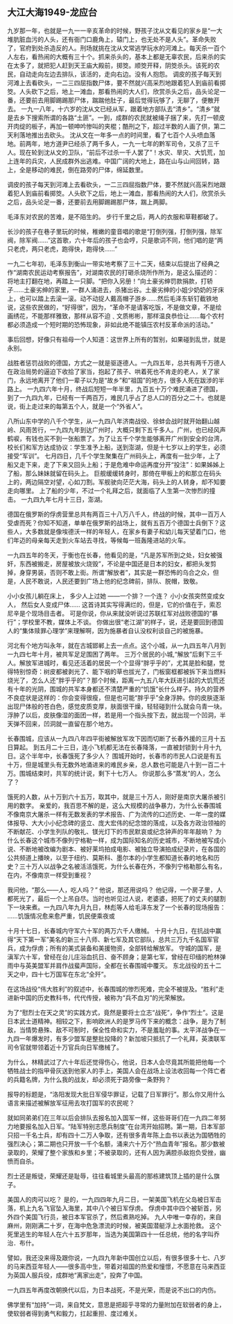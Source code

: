 ## 大江大海1949-龙应台
九岁那一年，也就是一九一一辛亥革命的时候，野孩子沈从文看见的家乡是“一大堆肮脏血污的人头，还有衙门口鹿角上，辕门上，也无处不是人头”。革命失败了，官府到处杀造反的人。刑场就挑在沈从文常逃学玩水的河滩上。每天杀一百个人左右，看热闹的大概有三十个。抓来杀头的，基本上都是无辜农民，后来杀的实在太多了，就把犯人赶到天王庙大殿前，掷筊。顺筊开释，阴筊杀头。该死的农民，自动走向左边去排队，该活的，走向右边。没有人抱怨。 调皮的孩子每天到河滩上去看砍头，一二三四屈指数尸体，要不然就兴高采烈地跟着犯人到庙前看掷筊。人头砍下之后，地上一滩血，那看热闹的大人们，欣赏杀头之后，品头论足一番，还要前去用脚踢踢那尸体，踹踹他肚子，最后觉得玩够了，无聊了，便散开去。 一九一八年，十六岁的沈从文已经从军，跟着地方部队去“清乡”。“清乡”就是去乡下搜索所谓的各路“土匪”。一到，成群的农民就被绳子捆了来，先打一顿皮开肉绽的板子，再加一顿呻吟惨叫的夹棍；酷刑之下，超过半数的人画了供，第二天利落地推出去砍头。 沈从文在一年多一点的时间里，看了七百个人头喷血落地。前两年，地方道尹已经杀了两千多人，一九一七年的黔军司令，又杀了三千人。现在轮到沈从文的卫队，“前后不过杀一千人罢了”！水灾、旱灾、大饥荒，加上连年的兵灾，人民成群外出逃难。中国广阔的大地上，路在山与山间回转，路上，全是移动的难民，倒在路旁的尸体，绵延数里。

调皮的孩子每天到河滩上去看砍头，一二三四屈指数尸体，要不然就兴高采烈地跟着犯人到庙前看掷筊。人头砍下之后，地上一滩血，那看热闹的大人们，欣赏杀头之后，品头论足一番，还要前去用脚踢踢那尸体，踹上两脚。

毛泽东对农民的苦难，是不陌生的。 步行千里之后，两人的衣服和草鞋都破了。

长沙的孩子在巷子里玩的时候，稚嫩的童音唱的歌是“打倒列强，打倒列强，除军阀，除军阀……”这首歌，六十年后的孩子也会哼，只是歌词不同，他们唱的是“两只老虎，两只老虎，跑得快，跑得快……”

一九二七年初，毛泽东到衡山一带实地考察了三十二天，结束以后提出了经典之作“湖南农民运动考察报告”，对湖南农民的打砸杀烧所作所为，是这么描述的： 将地主打翻在地，再踏上一只脚。“把你入另册！”向土豪劣绅罚款捐款，打轿子……土豪劣绅的家里，一群人涌进去，杀猪出谷。土豪劣绅的小姐少奶奶的牙床上，也可以踏上去滚一滚。动不动捉人戴高帽子游乡……然后毛泽东斩钉截铁地说，这些农民做的，“好得很”，因为，“革命不是请客吃饭，不是做文章，不是绘画绣花，不能那样雅致，那样从容不迫﹑文质彬彬，那样温良恭俭让……每个农村都必须造成一个短时期的恐怖现象，非如此绝不能镇压农村反革命派的活动。”

事后回想，好像只有祖母一个人知道：这世界上所有的暂别，如果碰到乱世，就是永别。

战胜者惩罚战败的德国，方式之一就是驱逐德人。一九四五年，总共有两千万德人在政治局势的逼迫下收拾了家当，抱起了孩子、哄着死也不肯走的老人，关了家门，永远地离开了他们一辈子以为是“故乡”和“祖国”的地方，很多人死在跋涉的半路上。 一九四六年十月，终战后短短一年半里，九百五十万个难民涌进了德国，到了一九四九年，已经有一千两百万，难民几乎占了总人口的百分之二十。也就是说，街上走过来的每第五个人，就是一个“外省人”。

八所山东中学的八千个学生，从一九四八年济南战役、徐蚌会战时就开始翻山越岭、风雨苦行，一九四九年到达广州时，大概只剩下五千多人。广州，也已经风声鹤唳，有钱也买不到一张船票了。为了让五千个学生能够离开广州到安全的台湾，校长们和军方达成协议：学生准予上船，送到澎湖，但是十七岁以上的学生，必须接受“军训”。 七月四日，几千个学生聚集在广州码头上，再度有一批少年，上了船又走下来，走了下来又回头上船；于是危难中命运再度分开“投注”：如果姊姊上了船，那么妹妹就留在码头上。 巨舰缓缓转身时，那倚在甲板上的和那立在码头上的，两边隔空对望，心如刀割。军舰驶向茫茫大海，码头上的人转身，却不知要走向哪里。 上了船的少年，不过一个礼拜之后，就面临了人生第一次惨烈的撞击。 一九四九年七月十三日，澎湖。

德国在俄罗斯的俘虏营里总共有两百三十八万八千人，终战的时候，其中一百万人受虐而死？你知不知道，单单在俄罗斯的战场上，就有五百万个德国士兵倒下？这些人，大多数就是像埃德沃一样的年轻人，在家乡有妻子和幼儿每天望着门口，他们年迈的母亲每天走到火车站去寻找，等候每一班轰隆进站的火车。

一九四五年的冬天，于衡也在长春，他看见的是，“凡是苏军所到之处，妇女被强奸，东西被搬走，房屋被放火烧毁”，不论是中国还是日本的妇女，都把头发剪掉，身穿男装，否则不敢上街。所谓“解放者”，其实是一群恐怖的乌合之众，但是，人民不敢说，人民还要到广场上他的纪念碑前，排队、脱帽，致敬。

小小女孩儿躺在床上， 多少人上过她 ——一个排？一个连？ 小小女孩突然变成女人， 然后女人变成尸体…… 这首诗其实写得满烂的，但是，它的价值在于，索忍尼辛是个现场目击者。 可是你说，你从来就没听说过苏联红军对战败德国的“暴行”；学校里不教，媒体上不谈。 你做出很“老江湖”的样子，说，还是要回到德国人的“集体赎罪心理学”来理解啊，因为施暴者自认没权利谈自己的被施暴。

河北有个地方叫永年，就在古城邯郸上去一点点。这个小城，从一九四五年八月到一九四七年十月，被共军足足围困了两年。 三万个居民的小城,“解放”后剩下三千人。解放军进城时，看见还活着的居民一个个显得“胖乎乎的”，尤其是脸和腿，觉得特别惊奇：树皮都被剥光了、能下咽的草也拔光了，门板窗框都被拆下来当燃料烧光了，怎么人还“胖乎乎的”？那个时候，距离一九五八年大跃进引起的大饥荒还有十年的光阴，围城的共军本身都还不清楚严重的“饥饿”长什么样子。持久的营养不良症状是这样的：你会变得很瘦，但是也可能“胖乎乎”全身浮肿。你的皮肤逐渐出现尸体般的苍白色，感觉皮质变厚，肤面很干燥，轻轻碰到什么就会乌青一块。浮肿了以后，皮肤像湿的面团一样，若是用一个指头按下去，就出现一个凹洞，半天弹不回来，凹洞就一直留在那个地方。

长春围城，应该从一九四八年四平街被解放军攻下因而切断了长春外援的三月十五日算起。 到五月二十三日，连小飞机都无法在长春降落，一直被封锁到十月十九日。这个半年中，长春饿死了多少人？ 围城开始时，长春市的市民人口说是有五十万，但是城里头有无数外地涌进来的难民乡亲，总人数也可能是八十到一百二十万。围城结束时，共军的统计说，剩下十七万人。 你说那么多“蒸发”的人，怎么了？

饿死的人数，从十万到六十五万，取其中，就是三十万人，刚好是南京大屠杀被引用的数字。 亲爱的，我百思不解的是，这么大规模的战争暴力，为什么长春围城不像南京大屠杀一样有无数发表的学术报告、广为流传的口述历史、一年一度的媒体报导、大大小小纪念碑的竖立、庞大宏伟的纪念馆的落成，以及各方政治领袖的不断献花、小学生列队的敬礼、镁光灯下的市民默哀或纪念钟声的年年敲响？ 为什么长春这个城市不像列宁格勒一样，成为国际知名的历史城市，不断地被写成小说、不断地被改编为剧本、被好莱坞拍成电影、被独立导演拍成纪录片，在各国的公共频道上播映，以至于纽约、莫斯科、墨尔本的小学生都知道长春的地名和历史？三十万人以战争之名被活活饿死，为什么长春在外，不像列宁格勒那么有名，在内，不像南京一样受到重视？

我问他，“那么——人，吃人吗？” 他说，那还用说吗？ 他记得，一个房子里，人都死光了，最后一个上吊自尽。当时也听见过人说，老婆婆，把死了的丈夫的腿割下一块来煮。一九四八年九月九日，林彪等人给毛泽东发了一个长春的现场报告： ……饥饿情况愈来愈严重，饥民便乘夜或

十月十七日，长春城内守军六十军的两万六千人缴械。 十月十九日，在抗战中赢得“天下第一军”美名的新三十八师、新七军及其它部队，总共三万九千名国军官兵，成为俘虏；所有的美式装备和美援物资，全部转给解放军。 守城的国军，是滇军六十军，曾经在台儿庄浴血抗日、奋不顾身；是第七军，曾经在印缅的枪林弹雨中与英美盟军并肩作战蜚声国际，全都在长春围城中覆灭。 东北战役的五十二天之中，四十七万国军在东北“全歼”。

在这场战役“伟大胜利”的叙述中，长春围城的惨烈死难，完全不被提及。“胜利”走进新中国的历史教科书，代代传授，被称为“兵不血刃”的光荣解放。

为了“慰烈士在天之灵”的实践方式，竟然是要将士立志“战死”，争作“烈士”。这是日本武士道精神。相较之下，影响欧洲人的是罗马传下来的概念：战争，是为了制敌，当情势悬殊、敌不可制时，保全性命和实力，不是羞耻的事。太平洋战争在一九四一年爆发时，有多少盟军是整批投降的？新加坡只抵抗了一个礼拜，英澳联军司令官就带领着近十万官兵向日军缴械了。

为什么，林精武过了六十年后还觉得伤心，他说，日本人会尽竟其所能把他每一个牺牲战士的指甲骨灰送到他家人的手上，美国人会在战场上设法收回每一个阵亡者的兵籍名牌，为什么我的战友，却必须死于路旁像一条野狗？

报导的标题是，“洛阳发现大批日军侵华罪证，记载了日军罪行”。那么你又用什么语言来描述被解放军征用去攻打国军的农民呢？

就如同弟弟们在三年以后会排队去报名加入国军一样，这些哥哥们在一九四二年努力地要报名加入日军。“陆军特别志愿兵制度”在台湾开始招聘。第一期，日本军部只招一千名士兵，却有四十二万人争取，还有很多青年陈上血书以表达为国牺牲的强烈决心；第二期也只开放一千个名额，涌来六十万个“热血青年”报名。那少数被录取的，荣耀了整个家族和乡里；不被录取的，还有人因为满腔杀敌抱负受挫，幽愤而自杀。

烈士还是叛徒，荣耀还是耻辱，往往看城里头最高的那栋建筑顶上插的是什么旗子。

美国人的肉可以吃？ 是的，一九四四年九月二日，一架美国飞机在父岛被日军击落，机上九名飞官坠入海里，其中八个被日军俘虏。 俘虏中其中四个被斩首，另外四个美国飞行员，被日本军官杀了，然后煮熟吃掉。 九人中唯一幸存的，来自麻州，刚刚满二十岁，在海中危急漂流的时候，被美国潜艇浮上水面抢救。 这个死里逃生的年轻人在六十五岁那年，当选为美国第四十一任总统，他的名字叫乔治．布什。

譬如，我还没来得及跟你说，一九四九年新中国创立以后，有很多很多十七、八岁的马来西亚年轻人——很多高中生，带着对祖国的热爱和憧憬，不愿意在马来西亚为英国人服兵役，成群地“离家出走”，投奔了中国。

一九四五年再度改朝换代以后，为日本战死，不是光荣，而是说不出口的内伤。

佛学里有“加持”一词，来自梵文，意思是把超乎寻常的力量附加在软弱者的身上，使软弱者得到勇气和毅力，扛起重担、度过难关。